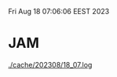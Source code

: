 Fri Aug 18 07:06:06 EEST 2023
# JAM
<a href='./cache/202308/18_07.log'>./cache/202308/18_07.log</a>
